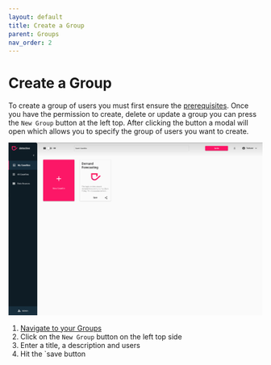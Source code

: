 ```yaml
---
layout: default
title: Create a Group
parent: Groups
nav_order: 2
---
```


# Create a Group
To create a group of users you must first ensure the [prerequisites](../groups.html). Once you have the permission to create, delete or update a group you can press the `New Group` button at the left top.
After clicking the button a modal will open which allows you to specify the group of users you want to create.

![Create a new Group](../assets/gifs/groups/create_group.gif)

1. [Navigate to your Groups](../groups.html)
2. Click on the `New Group` button on the left top side
3. Enter a title, a description and users
4. Hit the `save button